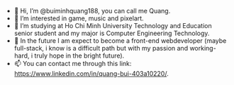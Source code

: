 - 👋 Hi, I’m @buiminhquang188, you can call me Quang.
- 👀 I’m interested in game, music and pixelart.
- 🌱 I’m studying at Ho Chi Minh University Technology and Education senior student and my major is Computer Engineering Technology.
- 🏢 In the future I am expect to become a front-end webdeveloper (maybe full-stack, i know is a difficult path but with my passion and working-hard, i truly hope in the bright future).
- 📫 You can contact me through this link: https://www.linkedin.com/in/quang-bui-403a10220/.

<!---
buiminhquang188/buiminhquang188 is a ✨ special ✨ repository because its `README.md` (this file) appears on your GitHub profile.
You can click the Preview link to take a look at your changes.
--->
